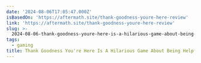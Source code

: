 ```yaml
---
date: '2024-08-06T17:05:47.000Z'
isBasedOn: 'https://aftermath.site/thank-goodness-youre-here-review'
link: 'https://aftermath.site/thank-goodness-youre-here-review'
slug: >-
  2024-08-06-thank-goodness-youre-here-is-a-hilarious-game-about-being-helpful-afterm
tags:
  - gaming
title: Thank Goodness You're Here Is A Hilarious Game About Being Helpful - Afterm
---
```

 
